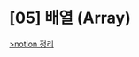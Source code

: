# [05] 배열 (Array)
[>notion 정리](https://www.notion.so/95seulgi/05-Array-c3749896856c401689a8eac4d14852be)